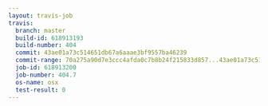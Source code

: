 ```yaml
---
layout: travis-job
travis:
  branch: master
  build-id: 618913193
  build-number: 404
  commit: 43ae01a73c514651db67a6aaae3bf9557ba46239
  commit-range: 70a275a90d7e3ccc4afda0c7b8b24f215833d857...43ae01a73c514651db67a6aaae3bf9557ba46239
  job-id: 618913200
  job-number: 404.7
  os-name: osx
  test-result: 0
---
```

